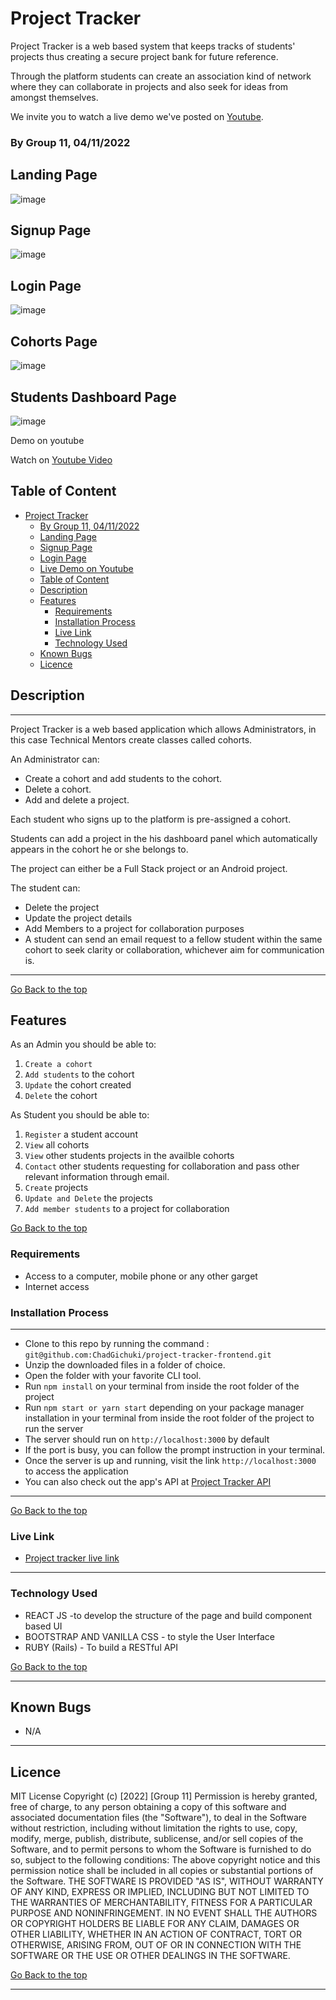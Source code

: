 # Project Tracker

Project Tracker is a web based system that keeps tracks of students' projects thus creating a secure project bank for future reference.

Through the platform students can create an association kind of network where they can collaborate in projects and also seek for ideas from amongst themselves.

We invite you to  watch a live demo we've posted on [Youtube](https://youtu.be/LUx2aZwh64I).

### By Group 11, 04/11/2022

## Landing Page

![image](./src/assets/landing_page.png)


## Signup Page

![image](./src/assets/Sign_up_page.png)

## Login Page

![image](./src/assets/Login_page.png)

## Cohorts Page

![image](./src/assets/cohorts_page.png)

## Students Dashboard Page

![image](./src/assets/Dashboard_page.png)




Demo on youtube

Watch on [Youtube Video](https://youtu.be/LUx2aZwh64I2)

## Table of Content

- [Project Tracker](#project-tracker)
    - [By Group 11, 04/11/2022](#by-group-11-04112022)
  - [Landing Page](#landing-page)
  - [Signup Page](#signup-page)
  - [Login Page](#login-page)
  - [Live Demo on Youtube](#live-demo-on-youtube)
  - [Table of Content](#table-of-content)
  - [Description](#description)
  - [Features](#features)
    - [Requirements](#requirements)
    - [Installation Process](#installation-process)
    - [Live Link](#live-link)
    - [Technology  Used](#technology--used)
  - [Known Bugs](#known-bugs)
  - [Licence](#licence)


## Description

****
Project Tracker is a web based application which allows Administrators, in this case Technical Mentors create classes called cohorts.

An Administrator can:

- Create a cohort and add students to the cohort.
- Delete a cohort.
- Add and delete a project.

Each student who signs up to the platform is pre-assigned a cohort.

Students can add a project in the his dashboard panel which automatically appears in the cohort he or she belongs to.

The project can either be a Full Stack project or an Android project.

The student can:

- Delete the project
- Update the project details
- Add Members to a project for collaboration purposes
- A student can send an email request to a fellow student within the same cohort to seek clarity or collaboration, whichever aim for communication is.


***

[Go Back to the top](#project-tracker)

## Features

As an Admin you should be able to:

1. `Create a cohort` 
2. `Add students` to the cohort
3. `Update` the cohort created
4. `Delete` the cohort

As Student you should be able to:

1. `Register`  a student account
2. `View` all cohorts
3. `View` other students projects in the availble cohorts
4. `Contact` other students requesting for collaboration and pass other relevant information through email.
5. `Create` projects
6. `Update and Delete` the projects
7. `Add member students` to a project for collaboration

[Go Back to the top](#project-tracker)

### Requirements

- Access to  a computer, mobile phone or any other garget
- Internet access

### Installation Process

****

- Clone to this repo by running the command : `git@github.com:ChadGichuki/project-tracker-frontend.git`
- Unzip the downloaded files in a folder of choice.
- Open the folder with your favorite CLI tool.
- Run `npm install` on your terminal from inside the root folder of the project
- Run `npm start or yarn start` depending  on your package manager installation in your terminal from inside the root folder of the project to run the server
- The server should run on `http://localhost:3000` by default
- If the port is busy, you can follow the prompt instruction in your terminal.
- Once the server is up and running, visit the link  `http://localhost:3000` to access the application
- You can also check out the app's API at [Project Tracker API](https://github.com/Thecodingobare/project_tracker)
  
 ****
[Go Back to the top](#project-tracker)

### Live Link

- [Project tracker live link](http://project-tracker-frontend-nine.vercel.app/)
  
****

### Technology  Used

- REACT JS -to develop the structure of the page and build component based UI
- BOOTSTRAP AND VANILLA CSS - to style the User Interface
- RUBY (Rails) - To build a RESTful API

  

[Go Back to the top](#project-tracker)

****

## Known Bugs

- N/A

****

## Licence

MIT License
Copyright (c) [2022] [Group 11]
Permission is hereby granted, free of charge, to any person obtaining a copy
of this software and associated documentation files (the "Software"), to deal
in the Software without restriction, including without limitation the rights
to use, copy, modify, merge, publish, distribute, sublicense, and/or sell
copies of the Software, and to permit persons to whom the Software is
furnished to do so, subject to the following conditions:
The above copyright notice and this permission notice shall be included in all
copies or substantial portions of the Software.
THE SOFTWARE IS PROVIDED "AS IS", WITHOUT WARRANTY OF ANY KIND, EXPRESS OR
IMPLIED, INCLUDING BUT NOT LIMITED TO THE WARRANTIES OF MERCHANTABILITY,
FITNESS FOR A PARTICULAR PURPOSE AND NONINFRINGEMENT. IN NO EVENT SHALL THE
AUTHORS OR COPYRIGHT HOLDERS BE LIABLE FOR ANY CLAIM, DAMAGES OR OTHER
LIABILITY, WHETHER IN AN ACTION OF CONTRACT, TORT OR OTHERWISE, ARISING FROM,
OUT OF OR IN CONNECTION WITH THE SOFTWARE OR THE USE OR OTHER DEALINGS IN THE
SOFTWARE.

[Go Back to the top](#project-tracker)
****

